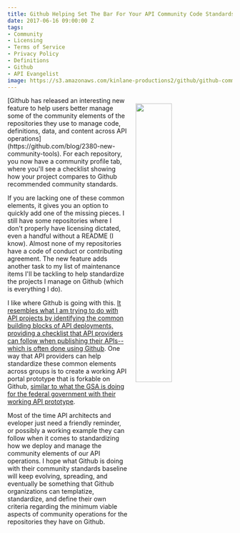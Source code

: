```yaml
---
title: Github Helping Set The Bar For Your API Community Code Standards
date: 2017-06-16 09:00:00 Z
tags:
- Community
- Licensing
- Terms of Service
- Privacy Policy
- Definitions
- Github
- API Evangelist
image: https://s3.amazonaws.com/kinlane-productions2/github/github-community-standards.png
---
```


<p><img src="https://s3.amazonaws.com/kinlane-productions2/github/github-community-standards.png" align="right" width="40%" style="padding: 15px;" /></p>[Github has released an interesting new feature to help users better manage some of the community elements of the repositories they use to manage code, definitions, data, and content across API operations](https://github.com/blog/2380-new-community-tools). For each repository, you now have a community profile tab, where you'll see a checklist showing how your project compares to Github recommended community standards.

If you are lacking one of these common elements, it gives you an option to quickly add one of the missing pieces. I still have some repositories where I don't properly have licensing dictated, even a handful without a README (I know). Almost none of my repositories have a code of conduct or contributing agreement. The new feature adds another task to my list of maintenance items I'll be tackling to help standardize the projects I manage on Github (which is everything I do).

I like where Github is going with this. [It resembles what I am trying to do with API projects by identifying the common building blocks of API deployments, providing a checklist that API providers can follow when publishing their APIs--which is often done using Github](http://portal.minimum.apievangelist.com/). One way that API providers can help standardize these common elements across groups is to create a working API portal prototype that is forkable on Github, [similar to what the GSA is doing for the federal government with their working API prototype](https://apievangelist.com/2017/06/14/gsa-api-standards-with-working-prototype-api-and-portal/).

Most of the time API architects and eveloper just need a friendly reminder, or possibly a working example they can follow when it comes to standardizing how we deploy and manage the community elements of our API operations. I hope what Github is doing with their community standards baseline will keep evolving, spreading, and eventually be something that Github organizations can templatize, standardize, and define their own criteria regarding the minimum viable aspects of community operations for the repositories they have on Github.